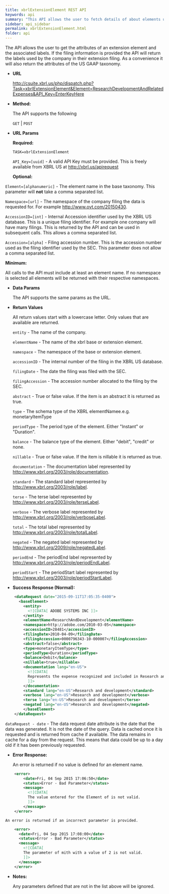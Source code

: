 ```yaml
---
title: xbrlExtensionElement REST API
keywords: api
summary: "This API allows the user to fetch details of about elements used in the company extensions in an XML format, by passing the element name, namespace and entity information in the API."
sidebar: api_sidebar
permalink: xbrlExtensionElement.html
folder: api
---
```

The API allows the user to get the attributes of an extension element and the associated labels.  If the filing information is provided the API will return the labels used by the company in their extension filing.  As a convenience it will also return the attributes of the US GAAP taxonomy.  

* **URL**

  <http://csuite.xbrl.us/php/dispatch.php?Task=xbrlExtensionElement&Element=ResearchDevelopmentAndRelatedExpenses&API_Key=EnterKeyHere>

* **Method:**

  The API supports the following

  `GET` | `POST`

*  **URL Params**

   **Required:**

   `TASK=xbrlExtensionElement`

   `API_Key=[uuid]` - A valid API Key must be provided. This is freely available from XBRL US at <http://xbrl.us/apirequest>

   **Optional:**

  `Element=[alphanumeric]` - The element name in the base taxonomy. This parameter will **not** take a comma separated list.

  `Namespace=[url]` - The namespace of the company filing the data is requested for. For example http://www.ovt.com/20150430.

  `AccessionID=[int]` - Internal Accession identifier used by the XBRL US database. This is a unique filing identifier. For example one company will have many filings. This is returned by the API and can be used in subsequent calls. This allows a comma separated list.

  `Accession=[alpha]` - Filing accession number. This is the accession number used as the filing identifier used by the SEC. This parameter does not allow a comma separated list.

   **Minimum:**

   All calls to the API must include at least an element name.  If no namespace is selected all elements will be returned with their respective namespaces.


* **Data Params**

    The API supports the same params as the URL.

* **Return Values**

  All return values start with a lowercase letter. Only values that are available are returned.

  `entity` - The name of the company.

  `elementName` - The name of the xbrl base or extension element.

  `namespace` - The namespace of the base or extension element.

  `accessionID` - The internal number of the filing in the XBRL US database.

  `filingDate` - The date the filing was filed with the SEC.

  `filingAccession` - The accession number allocated to the filing by the SEC.

  `abstract` - True or false value. If the item is an abstract it is returned as true.

  `type` - The schema type of the XBRL elementNamee.e.g. monetaryItemType

  `periodType` - The period type of the element. Either "Instant" or "Duration".

  `balance` - The balance type of the element. Either "debit", "credit" or none.

  `nillable` - True or false value. If the item is nillable it is returned as true.

  `documentation` - The documentation label represented by http://www.xbrl.org/2003/role/documentation.

  `standard` - The standard label represented by http://www.xbrl.org/2003/role/label.

  `terse` - The terse label represented by http://www.xbrl.org/2003/role/terseLabel.

  `verbose` - The verbose label represented by http://www.xbrl.org/2003/role/verboseLabel.

  `total` - The total label represented by http://www.xbrl.org/2003/role/totalLabel.

  `negated` - The negated label represented by http://www.xbrl.org/2009/role/negatedLabel.

  `periodEnd` - The periodEnd label represented by http://www.xbrl.org/2003/role/periodEndLabel.

  `periodStart` - The periodStart label represented by http://www.xbrl.org/2003/role/periodStartLabel.


* **Success Response (Normal):**

```xml
    <dataRequest date="2015-09-11T17:05:35-0400">
      <baseElement>
        <entity>
          <![CDATA[ ADOBE SYSTEMS INC ]]>
        </entity>
        <elementName>ResearchAndDevelopment</elementName>
        <namespace>http://adobe.com/2010-03-05</namespace>
        <accessionID>28481</accessionID>
        <filingDate>2010-04-09</filingDate>
        <filingAccession>0000796343-10-000007</filingAccession>
        <abstract>false</abstract>
        <type>monetaryItemType</type>
        <periodType>Duration</periodType>
        <balance>Debit</balance>
        <nillable>true</nillable>
        <documentation lang="en-US">
          <![CDATA[
          Represents the expense recognized and included in Research and Development during the period arising from share-based compensation arrangements (for example, shares of stock, stock options or other equity instruments) with employees, directors and certain consultants qualifying for treatment as employees.
          ]]>
        </documentation>
        <standard lang="en-US">Research and development</standard>
        <verbose lang="en-US">Research and development</verbose>
        <terse lang="en-US">Research and development</terse>
        <negated lang="en-US">Research and development</negated>
        </baseElement>
    </dataRequest>
```

  `dataRequest - date` - The data request date attribute is the date that the data was generated. It is not the date of the query.  Data is cached once it is requested and is returned from cache if available. The data remains in cache for a day from the request. This means that data could be up to a day old if it has been previously requested.


* **Error Response:**

    An error is returned if no value is defined for an element name.

```xml
    <error>
        <date>Fri, 04 Sep 2015 17:06:50</date>
        <status>Error - Bad Parameter</status>
        <message>
          <![CDATA[
          The value entered for the Element of is not valid.
          ]]>
        </message>
    </error>
```
    An error is returned if an incorrect parameter is provided.

```xml
    <error>
      <date>Fri, 04 Sep 2015 17:08:00</date>
      <status>Error - Bad Parameter</status>
      <message>
        <![CDATA[
        The parameter of mith with a value of 2 is not valid.
        ]]>
      </message>
    </error>
```



* **Notes:**

  Any parameters defined that are not in the list above will be ignored.
